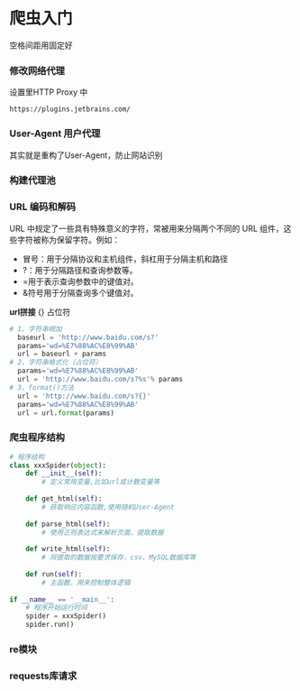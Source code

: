# 爬虫入门

空格间距用固定好

### 修改网络代理

设置里HTTP Proxy 中

``https://plugins.jetbrains.com/``


### User-Agent 用户代理

其实就是重构了User-Agent，防止网站识别

### 构建代理池


### URL 编码和解码


URL 中规定了一些具有特殊意义的字符，常被用来分隔两个不同的 URL 组件，这些字符被称为保留字符。例如：
- 冒号：用于分隔协议和主机组件，斜杠用于分隔主机和路径
- ?：用于分隔路径和查询参数等。
- =用于表示查询参数中的键值对。
- &符号用于分隔查询多个键值对。

**url拼接**
{} 占位符
```py
# 1、字符串相加
  baseurl = 'http://www.baidu.com/s?'
  params='wd=%E7%88%AC%E8%99%AB'
  url = baseurl + params
# 2、字符串格式化（占位符）
  params='wd=%E7%88%AC%E8%99%AB'
  url = 'http://www.baidu.com/s?%s'% params
# 3、format()方法
  url = 'http://www.baidu.com/s?{}'
  params='wd=%E7%88%AC%E8%99%AB'
  url = url.format(params)
```

### 爬虫程序结构

```py
# 程序结构
class xxxSpider(object):
    def __init__(self):
        # 定义常用变量,比如url或计数变量等
       
    def get_html(self):
        # 获取响应内容函数,使用随机User-Agent
   
    def parse_html(self):
        # 使用正则表达式来解析页面，提取数据
   
    def write_html(self):
        # 将提取的数据按要求保存，csv、MySQL数据库等
       
    def run(self):
        # 主函数，用来控制整体逻辑
       
if __name__ == '__main__':
    # 程序开始运行时间
    spider = xxxSpider()
    spider.run()
```

### re模块

### requests库请求

